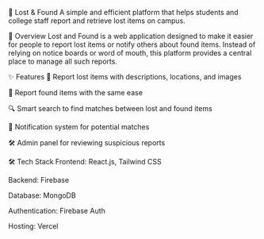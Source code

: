🧾 Lost & Found
A simple and efficient platform that helps students and college staff report and retrieve lost items on campus.

📌 Overview
Lost and Found is a web application designed to make it easier for people to report lost items or notify others about found items. Instead of relying on notice boards or word of mouth, this platform provides a central place to manage all such reports.

✨ Features
📝 Report lost items with descriptions, locations, and images

📍 Report found items with the same ease

🔍 Smart search to find matches between lost and found items

🔔 Notification system for potential matches

🛠 Admin panel for reviewing suspicious reports

🛠️ Tech Stack
Frontend: React.js, Tailwind CSS

Backend: Firebase

Database: MongoDB

Authentication: Firebase Auth 

Hosting: Vercel


